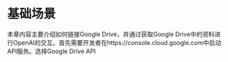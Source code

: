 # 基础场景

本章内容主要介绍如何链接Google Drive，并通过获取Google Drive中的资料进行OpenAI的交互。首先需要开发者在https://console.cloud.google.com中启动API服务。选择Google Drive API
